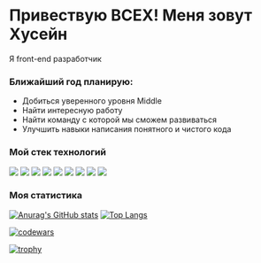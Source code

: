 # Привествую ВСЕХ! Меня зовут Хусейн
Я front-end разработчик

### Ближайший год планирую:
* Добиться уверенного уровня Middle
* Найти интересную работу
* Найти команду с которой мы сможем развиваться
* Улучшить навыки написания понятного и чистого кода

### Мой стек технологий
<img src="https://img.shields.io/badge/HTML-black?style=for-the-badge&logo=HTML5&logoColor=#E34F26"/> <img src="https://img.shields.io/badge/CSS-black?style=for-the-badge&logo=CSS3&logoColor=blue"/> <img src="https://img.shields.io/badge/JavaScript-black?style=for-the-badge&logo=JavaScript&logoColor=#F7DF1E"/> <img src="https://img.shields.io/badge/TypeScript-black?style=for-the-badge&logo=TypeScript&logoColor=#F7DF1E"/> <img src="https://img.shields.io/badge/React-black?style=for-the-badge&logo=React&logoColor=ЦВЕТ ЛОГОТИПА"/> <img src="https://img.shields.io/badge/Redux-black?style=for-the-badge&logo=Redux&logoColor=ЦВЕТ ЛОГОТИПА"/> <img src="https://img.shields.io/badge/Git-black?style=for-the-badge&logo=Git&logoColor=ЦВЕТ ЛОГОТИПА"/> <img src="https://img.shields.io/badge/GitHub-black?style=for-the-badge&logo=GitHub&logoColor=ЦВЕТ ЛОГОТИПА"/> <img src="https://img.shields.io/badge/Webpack-black?style=for-the-badge&logo=Webpack&logoColor=ЦВЕТ ЛОГОТИПА"/> 

### Моя статистика
[![Anurag's GitHub stats](https://github-readme-stats.vercel.app/api?username=khuseynkhasiev)](https://github.com/khuseynkhasiev/github-readme-stats)
[![Top Langs](https://github-readme-stats.vercel.app/api/top-langs/?username=khuseynkhasiev)](https://github.com/khuseynkhasiev/github-readme-stats)

[![codewars](https://www.codewars.com/users/khuseynkhasiev/badges/large)](https://www.codewars.com/users/khuseynkhasiev)

[![trophy](https://github-profile-trophy.vercel.app/?username=khuseynkhasiev)](https://github.com/ryo-ma/github-profile-trophy)
